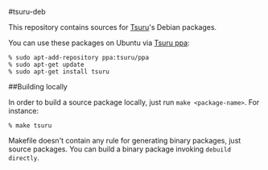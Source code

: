 #tsuru-deb

This repository contains sources for [Tsuru](http://tsuru.io)'s Debian packages.

You can use these packages on Ubuntu via [Tsuru ppa](https://launchpad.net/~tsuru/+archive/ppa):

	% sudo apt-add-repository ppa:tsuru/ppa
	% sudo apt-get update
	% sudo apt-get install tsuru

##Building locally

In order to build a source package locally, just run ``make <package-name>``.
For instance:

	% make tsuru

Makefile doesn't contain any rule for generating binary packages, just source
packages. You can build a binary package invoking ``debuild directly``.
